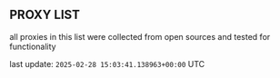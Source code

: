 ## PROXY LIST

all proxies in this list were collected from open sources and tested for functionality

last update: `2025-02-28 15:03:41.138963+00:00` UTC